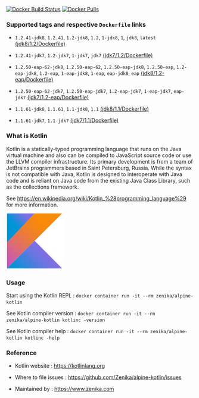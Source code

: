 [![Docker Build Status](https://img.shields.io/docker/build/zenika/alpine-kotlin.svg)](https://hub.docker.com/r/zenika/alpine-kotlin/) [![Docker Pulls](https://img.shields.io/docker/pulls/zenika/alpine-kotlin.svg)](https://hub.docker.com/r/zenika/alpine-kotlin/)

### Supported tags and respective `Dockerfile` links

 * `1.2.41-jdk8`, `1.2.41`, `1.2-jdk8`, `1.2`, `1-jdk8`, `1`, `jdk8`, `latest` [(jdk8/1.2/Dockerfile)](https://github.com/Zenika/alpine-kotlin/blob/master/jdk8/1.2/Dockerfile)

 * `1.2.41-jdk7`, `1.2-jdk7`, `1-jdk7`, `jdk7` [(jdk7/1.2/Dockerfile)](https://github.com/Zenika/alpine-kotlin/blob/master/jdk7/1.2/Dockerfile)

 * `1.2.50-eap-62-jdk8`, `1.2.50-eap-62`, `1.2.50-eap-jdk8`, `1.2.50-eap`, `1.2-eap-jdk8`, `1.2-eap`, `1-eap-jdk8`, `1-eap`, `eap-jdk8`, `eap` [(jdk8/1.2-eap/Dockerfile)](https://github.com/Zenika/alpine-kotlin/blob/master/jdk8/1.2-eap/Dockerfile)

 * `1.2.50-eap-62-jdk7`, `1.2.50-eap-jdk7`, `1.2-eap-jdk7`, `1-eap-jdk7`, `eap-jdk7` [(jdk7/1.2-eap/Dockerfile)](https://github.com/Zenika/alpine-kotlin/blob/master/jdk7/1.2-eap/Dockerfile)

 * `1.1.61-jdk8`, `1.1.61`, `1.1-jdk8`, `1.1` [(jdk8/1.1/Dockerfile)](https://github.com/Zenika/alpine-kotlin/blob/master/jdk8/1.1/Dockerfile)

 * `1.1.61-jdk7`, `1.1-jdk7` [(jdk7/1.1/Dockerfile)](https://github.com/Zenika/alpine-kotlin/blob/master/jdk7/1.1/Dockerfile)

### What is Kotlin

Kotlin is a statically-typed programming language that runs on the Java virtual machine and also can be compiled to JavaScript source code or use the LLVM compiler infrastructure. Its primary development is from a team of JetBrains programmers based in Saint Petersburg, Russia. While the syntax is not compatible with Java, Kotlin is designed to interoperate with Java code and is reliant on Java code from the existing Java Class Library, such as the collections framework.

See https://en.wikipedia.org/wiki/Kotlin_%28programming_language%29 for more information.

![Kotlin Logo](https://github.com/Zenika/alpine-kotlin/raw/master/Kotlin-logo.png)

### Usage

Start using the Kotlin REPL : `docker container run -it --rm zenika/alpine-kotlin`

See Kotlin compiler version : `docker container run -it --rm zenika/alpine-kotlin kotlinc -version`

See Kotlin compiler help : `docker container run -it --rm zenika/alpine-kotlin kotlinc -help`

### Reference

 * Kotlin website : https://kotlinlang.org

 * Where to file issues : https://github.com/Zenika/alpine-kotlin/issues

 * Maintained by : https://www.zenika.com
